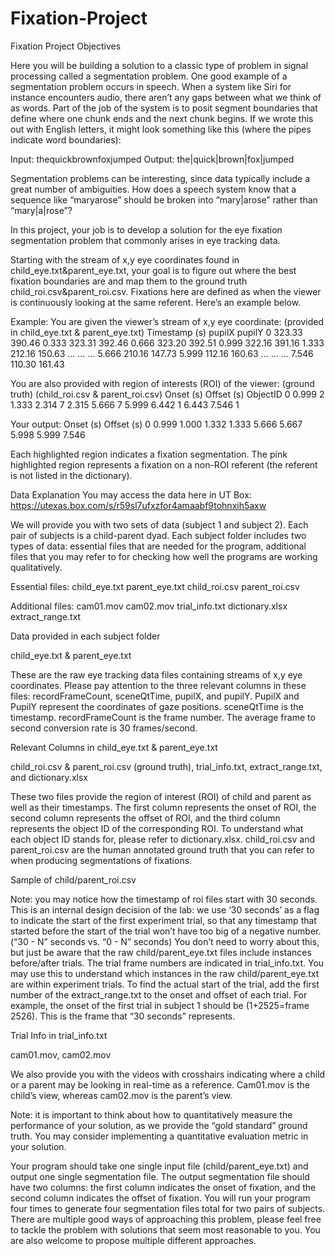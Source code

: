 # Fixation-Project
Fixation Project
Objectives

Here you will be building a solution to a classic type of problem in signal processing called a segmentation problem. One good example of a segmentation problem occurs in speech. When a system like Siri for instance encounters audio, there aren’t any gaps between what we think of as words. Part of the job of the system is to posit segment boundaries that define where one chunk ends and the next chunk begins. If we wrote this out with English letters, it might look something like this (where the pipes indicate word boundaries):

Input: thequickbrownfoxjumped 
Output: the|quick|brown|fox|jumped 

Segmentation problems can be interesting, since data typically include a great number of ambiguities. How does a speech system know that a sequence like “maryarose” should be broken into “mary|arose” rather than “mary|a|rose”?

In this project, your job is to develop a solution for the eye fixation segmentation problem that commonly arises in eye tracking data.

Starting with the stream of x,y eye coordinates found in child_eye.txt&parent_eye.txt, your goal is to figure out where the best fixation boundaries are and map them to the ground truth child_roi.csv&parent_roi.csv. Fixations here are defined as when the viewer is continuously looking at the same referent. Here’s an example below.

Example:
You are given the viewer’s stream of x,y eye coordinate: 
(provided in child_eye.txt & parent_eye.txt)
Timestamp (s)
pupilX
pupilY
0
323.33
390.46
0.333
323.31
392.46
0.666
323.20
392.51
0.999
322.16
391.16
1.333
212.16
150.63
…
…
…
5.666
210.16
147.73
5.999
112.16
160.63
…
…
…
7.546
110.30
161.43


You are also provided with region of interests (ROI) of the viewer: (ground truth)
(child_roi.csv & parent_roi.csv)
Onset (s)
Offset (s)
ObjectID
0
0.999
2
1.333
2.314
7
2.315
5.666
7
5.999
6.442
1
6.443
7.546
1


Your output:
Onset (s)
Offset (s)
0
0.999
1.000
1.332
1.333
5.666
5.667
5.998
5.999
7.546


Each highlighted region indicates a fixation segmentation. The pink highlighted region represents a fixation on a non-ROI referent (the referent is not listed in the dictionary).

Data Explanation
You may access the data here in UT Box: https://utexas.box.com/s/r59sl7ufxzfor4amaabf9tohnxih5axw 

We will provide you with two sets of data (subject 1 and subject 2). Each pair of subjects is a child-parent dyad. Each subject folder includes two types of data: essential files that are needed for the program, additional files that you may refer to for checking how well the programs are working qualitatively. 

Essential files:
child_eye.txt
parent_eye.txt
child_roi.csv
parent_roi.csv

Additional files:
cam01.mov
cam02.mov
trial_info.txt
dictionary.xlsx
extract_range.txt

Data provided in each subject folder

child_eye.txt & parent_eye.txt

These are the raw eye tracking data files containing streams of x,y eye coordinates. Please pay attention to the three relevant columns in these files: recordFrameCount, sceneQtTime, pupilX, and pupilY. PupilX and PupilY represent the coordinates of gaze positions. sceneQtTime is the timestamp. recordFrameCount is the frame number. The average frame to second conversion rate is 30 frames/second.


Relevant Columns in child_eye.txt & parent_eye.txt


child_roi.csv & parent_roi.csv (ground truth), trial_info.txt, extract_range.txt, and dictionary.xlsx

These two files provide the region of interest (ROI) of child and parent as well as their timestamps. The first column represents the onset of ROI, the second column represents the offset of ROI, and the third column represents the object ID of the corresponding ROI. To understand what each object ID stands for, please refer to dictionary.xlsx. child_roi.csv and parent_roi.csv are the human annotated ground truth that you can refer to when producing segmentations of fixations.



Sample of child/parent_roi.csv

Note: you may notice how the timestamp of roi files start with 30 seconds. This is an internal design decision of the lab: we use ‘30 seconds’ as a flag to indicate the start of the first experiment trial, so that any timestamp that started before the start of the trial won’t have too big of a negative number. (“30 - N” seconds vs. “0 - N” seconds) You don’t need to worry about this, but just be aware that the raw child/parent_eye.txt files include instances before/after trials. The trial frame numbers are indicated in trial_info.txt. You may use this to understand which instances in the raw child/parent_eye.txt are within experiment trials. To find the actual start of the trial, add the first number of the extract_range.txt to the onset and offset of each trial. For example, the onset of the first trial in subject 1 should be (1+2525=frame 2526). This is the frame that “30 seconds” represents.

Trial Info in trial_info.txt




cam01.mov, cam02.mov

We also provide you with the videos with crosshairs indicating where a child or a parent may be looking in real-time as a reference. Cam01.mov is the child’s view, whereas cam02.mov is the parent’s view.

Note: it is important to think about how to quantitatively measure the performance of your solution, as we provide the “gold standard” ground truth. You may consider implementing a quantitative evaluation metric in your solution.


Your program should take one single input file (child/parent_eye.txt) and output one single segmentation file. The output segmentation file should have two columns: the first column indicates the onset of fixation, and the second column indicates the offset of fixation. You will run your program four times to generate four segmentation files total for two pairs of subjects.
There are multiple good ways of approaching this problem, please feel free to tackle the problem with solutions that seem most reasonable to you. You are also welcome to propose multiple different approaches.
